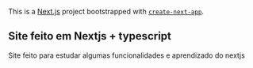 This is a [Next.js](https://nextjs.org/) project bootstrapped with [`create-next-app`](https://github.com/vercel/next.js/tree/canary/packages/create-next-app).

## Site feito em Nextjs + typescript

Site feito para estudar algumas funcionalidades e aprendizado do nextjs
